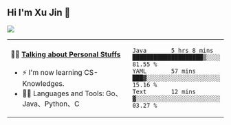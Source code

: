 
## Hi I'm Xu Jin 👋
![](https://komarev.com/ghpvc/?username=jiayouxujin&color=brightgreen&label=PROFILE+VIEWS)



<table align="center">
<tr>
<td valign="top" width="60%">

#### 🏋️‍♀️ <a href="https://github.com/jiayouxujin" target="_blank">Talking about Personal Stuffs</a>
<!-- recent_releases starts -->

- ⚡  I'm now learning CS-Knowledges.  
- 🏊‍♂️ Languages and Tools: Go、Java、Python、C
<!-- recent_releases ends -->
</td>
<td>
 
<!--START_SECTION:waka-->
```text
Java       5 hrs 8 mins    ████████████████████▒░░░░   81.55 % 
YAML       57 mins         ███▓░░░░░░░░░░░░░░░░░░░░░   15.16 % 
Text       12 mins         ▓░░░░░░░░░░░░░░░░░░░░░░░░   03.27 % 
```
<!--END_SECTION:waka-->
 
</td>
</tr>
</table>





